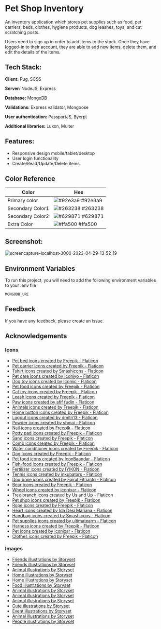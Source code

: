 # Pet Shop Inventory

An inventory application which stores pet supplies such as food, pet carriers, beds, clothes, hygiene products, dog leashes, toys, and cat scratching posts.

Users need to sign up in order to add items to the stock. Once they have logged-in to their account, they are able to add new items, delete them, and edit the details of the items.

## Tech Stack:

**Client:** Pug, SCSS

**Server:** NodeJS, Express

**Database:** MongoDB

**Validations:** Express validator, Mongoose

**User authentication:** PassportJS, Bycrpt

**Additional libraries:** Luxon, Multer

## Features:

- Responsive design mobile/tablet/desktop
- User login functionality
- Create/Read/Update/Delete items

## Color Reference

| Color            | Hex                                                              |
| ---------------- | ---------------------------------------------------------------- |
| Primary color    | ![#92e3a9](https://via.placeholder.com/10/92e3a9?text=+) #92e3a9 |
| Secondary Color1 | ![#263238](https://via.placeholder.com/10/263238?text=+) #263238 |
| Secondary Color2 | ![#629871](https://via.placeholder.com/10/629871?text=+) #629871 |
| Extra Color      | ![#ffa500](https://via.placeholder.com/10/ffa500?text=+) #ffa500 |

## Screenshot:

![screencapture-localhost-3000-2023-04-29-13_52_19](https://user-images.githubusercontent.com/79658534/235298921-7901d414-e8e5-44a3-a817-e692a625a4d2.png)


## Environment Variables

To run this project, you will need to add the following environment variables to your .env file

`MONGODB_URI`

## Feedback

If you have any feedback, please create an issue.

## Acknowledgements

### Icons

- <a href="https://www.flaticon.com/free-icons/pet-bed" title="pet bed icons">Pet bed icons created by Freepik - Flaticon</a>
- <a href="https://www.flaticon.com/free-icons/pet-carrier" title="pet carrier icons">Pet carrier icons created by Freepik - Flaticon</a>
- <a href="https://www.flaticon.com/free-icons/tshirt" title="tshirt icons">Tshirt icons created by Smashicons - Flaticon</a>
- <a href="https://www.flaticon.com/free-icons/pet-care" title="pet care icons">Pet care icons created by Iconiyo - Flaticon</a>
- <a href="https://www.flaticon.com/free-icons/dog-toy" title="dog toy icons">Dog toy icons created by Iconiic - Flaticon</a>
- <a href="https://www.flaticon.com/free-icons/pet-food" title="pet food icons">Pet food icons created by Freepik - Flaticon</a>
- <a href="https://www.flaticon.com/free-icons/cat-toy" title="cat toy icons">Cat toy icons created by Freepik - Flaticon</a>
- <a href="https://www.flaticon.com/free-icons/leash" title="leash icons">Leash icons created by Freepik - Flaticon</a>
- <a href="https://www.flaticon.com/free-icons/paw" title="paw icons">Paw icons created by afif fudin - Flaticon</a>
- <a href="https://www.flaticon.com/free-icons/animals" title="animals icons">Animals icons created by Freepik - Flaticon</a>
- <a href="https://www.flaticon.com/free-icons/home-button" title="home button icons">Home button icons created by Freepik - Flaticon</a>
- <a href="https://www.flaticon.com/free-icons/logout" title="logout icons">Logout icons created by dmitri13 - Flaticon</a>
- <a href="https://www.flaticon.com/free-icons/powder" title="powder icons">Powder icons created by shmai - Flaticon</a>
- <a href="https://www.flaticon.com/free-icons/nail" title="nail icons">Nail icons created by Freepik - Flaticon</a>
- <a href="https://www.flaticon.com/free-icons/potty-pad" title="potty pad icons">Potty pad icons created by Freepik - Flaticon</a>
- <a href="https://www.flaticon.com/free-icons/sand" title="sand icons">Sand icons created by Freepik - Flaticon</a>
- <a href="https://www.flaticon.com/free-icons/comb" title="comb icons">Comb icons created by Freepik - Flaticon</a>
- <a href="https://www.flaticon.com/free-icons/water-conditioner" title="water conditioner icons">Water conditioner icons created by Freepik - Flaticon</a>
- <a href="https://www.flaticon.com/free-icons/dog" title="dog icons">Dog icons created by Freepik - Flaticon</a>
- <a href="https://www.flaticon.com/free-icons/pet-food" title="pet food icons">Pet food icons created by IconBaandar - Flaticon</a>
- <a href="https://www.flaticon.com/free-icons/fish-food" title="fish-food icons">Fish-food icons created by Freepik - Flaticon</a>
- <a href="https://www.flaticon.com/free-icons/fertilizer" title="fertilizer icons">Fertilizer icons created by IYIKON - Flaticon</a>
- <a href="https://www.flaticon.com/free-icons/tennis" title="tennis icons">Tennis icons created by inkubators - Flaticon</a>
- <a href="https://www.flaticon.com/free-icons/dog-bone" title="dog bone icons">Dog bone icons created by Fajrul Fitrianto - Flaticon</a>
- <a href="https://www.flaticon.com/free-icons/bear" title="bear icons">Bear icons created by Freepik - Flaticon</a>
- <a href="https://www.flaticon.com/free-icons/wheel" title="wheel icons">Wheel icons created by iconixar - Flaticon</a>
- <a href="https://www.flaticon.com/free-icons/tree-branch" title="tree branch icons">Tree branch icons created by Us and Up - Flaticon</a>
- <a href="https://www.flaticon.com/free-icons/pet-shop" title="pet shop icons">Pet shop icons created by Freepik - Flaticon</a>
- <a href="https://www.flaticon.com/free-icons/rope" title="rope icons">Rope icons created by Freepik - Flaticon</a>
- <a href="https://www.flaticon.com/free-icons/heart" title="heart icons">Heart icons created by Ida Desi Mariana - Flaticon</a>
- <a href="https://www.flaticon.com/free-icons/handbag" title="handbag icons">Handbag icons created by Smashicons - Flaticon</a>
- <a href="https://www.flaticon.com/free-icons/pet-supplies" title="pet supplies icons">Pet supplies icons created by ultimatearm - Flaticon</a>
- <a href="https://www.flaticon.com/free-icons/harness" title="harness icons">Harness icons created by Freepik - Flaticon</a>
- <a href="https://www.flaticon.com/free-icons/pet" title="pet icons">Pet icons created by iconixar - Flaticon</a>
- <a href="https://www.flaticon.com/free-icons/clothes" title="clothes icons">Clothes icons created by Freepik - Flaticon</a>

### Images

- <a href="https://storyset.com/friends">Friends illustrations by Storyset</a>
- <a href="https://storyset.com/friends">Friends illustrations by Storyset</a>
- <a href="https://storyset.com/animal">Animal illustrations by Storyset</a>
- <a href="https://storyset.com/home">Home illustrations by Storyset</a>
- <a href="https://storyset.com/home">Home illustrations by Storyset</a>
- <a href="https://storyset.com/food">Food illustrations by Storyset</a>
- <a href="https://storyset.com/animal">Animal illustrations by Storyset</a>
- <a href="https://storyset.com/animal">Animal illustrations by Storyset</a>
- <a href="https://storyset.com/animal">Animal illustrations by Storyset</a>
- <a href="https://storyset.com/cute">Cute illustrations by Storyset</a>
- <a href="https://storyset.com/event">Event illustrations by Storyset</a>
- <a href="https://storyset.com/animal">Animal illustrations by Storyset</a>
- <a href="https://storyset.com/people">People illustrations by Storyset</a>
